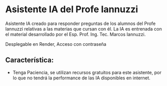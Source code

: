 # Asistente IA del Profe Iannuzzi

Asistente IA creado para responder preguntas de los alumnos del Profe Iannuzzi relativas a las materias que cursan con él.
La IA es entrenada con el material desarrollado por el Esp. Prof. Ing. Tec. Marcos Iannuzzi.

Desplegable en Render, Acceso con contraseña

## Característica:
- Tenga Paciencia, se utilizan recursos gratuitos para este asistente, por lo que no tendrá la performance de las IA disponibles en internet.
